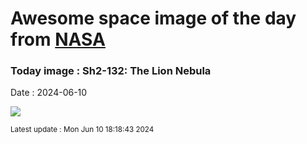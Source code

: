 
# Awesome space image of the day from [NASA](https://api.nasa.gov/)

### Today image : Sh2-132: The Lion Nebula
Date : 2024-06-10

![](https://apod.nasa.gov/apod/image/2406/LionNeb_Badr_960.jpg)

<small>Latest update : Mon Jun 10 18:18:43 2024</small>
        